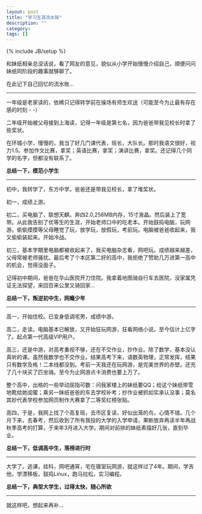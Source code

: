 ```yaml
---
layout: post
title: "学习生涯流水账"
description: ""
category:
tags: []
---
```

{% include JB/setup %}

和妹纸相亲总没话说，看了网友的意见，貌似从小学开始慢慢介绍自己，顺便问问妹纸同阶段的趣事就够聊了。

在此记下自己回忆的流水账...

---

一年级是老家读的，依稀只记得转学前在操场有师生欢送（可能至今为止最有存在感的时刻 - -）

二年级开始被父母接到上海读，记得一年级是第七名，因为爸爸带我见校长时拿了些奖状。

在环城小学，慢慢的，我当了好几门课代表，班长，大队长。那时我语文很好，视力1.5。参加作文比赛，拿奖；英语比赛，拿奖；演讲比赛，拿奖。还记得几个同学的名字，但都没有联系了。

**总结一下，模范小学生**

---

初中，我转学了，东方中学。爸爸还是带我见校长，拿了堆奖状。

初一，成绩上游。

初二，买电脑了，联想天麒。奔四2.0,256MB内存，15寸液晶。然后装上了宽带。从此我告别了优等生的生涯，开始老师口中的吃老本。开始鼓捣电脑，玩网游。偷偷摸摸等父母睡觉了玩，放学玩，放假玩，考前玩。电脑被爸爸收起来，我又偷偷装起来。开始冷战。

初三，基本学期里电脑都被收起来了，我买电脑杂志看，网吧玩。成绩越来越差，父母常被老师骚扰。最后考了个本区第二好的高中，我拒绝了赞助几万进第一高中的机会，觉得没面子。

记得初中期间，爸爸在华山医院开刀住院。我拿着地图骑自行车去医院，没家属凭证无法探望，来回百来公里又骑回家...

**总结一下，叛逆初中生，网瘾少年**

---

高一，开始住校。已变身低调宅男，成绩中游。

高二，走读。电脑基本已解放，又开始狂玩网游，狂看网络小说。至今估计上亿字了。起点第一代高级VIP用户。

高三，还是中游，对高考重视不够，还在不交作业，抄作业。除了数学，基本没认真听的课。虽然我数学也不交作业。结果高考下来，语数英物理，正常发挥，结果只有数学及格！二本线都没到。考前一天我还在玩网游，是完美世界的赤壁。还充了几十块买了匹坐骑。至今为止网游点卡消费也要上万了。

整个高中，出格的一些举动屈指可数：问我家楼上的妹纸要QQ；给这个妹纸带雪地靴给她闺蜜；乘另一妹纸爸爸的车去学校补考；抄作业被抓如实承认没事；莫名其妙代表学校参加网页制作大赛拿了二等奖红榜张贴。

高四，于是，我网上找了个高复班，去市区复读，好似出笼的鸟，心情不错。几个月下来，去春考，然后收到了所有我投的大学的入学申请，果断放弃再读半年再战秋季高考的打算，于来年3月进入大学。期间对前排的妹纸素描好几张，直到毕业。

**总结一下，低调高中生，落榜进行时**

---

大学了，逃课，挂科，网吧通宵，宅在寝室玩网游，就这样过了4年。期间，学吉他，学漂移板，鼓捣Linux，跑马拉松，实习编程。

**总结一下，典型大学生，过得太快，随心所欲**

---

就这样吧，想起来再补...
